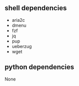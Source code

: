 ## shell dependencies
- aria2c
- dmenu
- fzf
- jq
- pup
- ueberzug
- wget

## python dependencies
None
